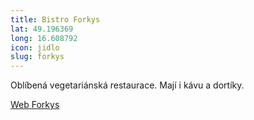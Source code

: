 ```yaml
---
title: Bistro Forkys
lat: 49.196369
long: 16.608792
icon: jidlo
slug: forkys
---
```

Oblíbená vegetariánská restaurace. Mají i kávu a dortíky. 

[Web Forkys](http://www.forkys.eu)
